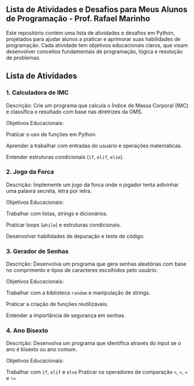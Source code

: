 ## Lista de Atividades e Desafios para Meus Alunos de Programação - Prof. Rafael Marinho

Este repositório contém uma lista de atividades e desafios em Python, projetados para ajudar alunos a praticar e aprimorar suas habilidades de programação. Cada atividade tem objetivos educacionais claros, que visam desenvolver conceitos fundamentais de programação, lógica e resolução de problemas.

## Lista de Atividades
### 1. Calculadora de IMC
Descrição: Crie um programa que calcula o Índice de Massa Corporal (IMC) e classifica o resultado com base nas diretrizes da OMS.

Objetivos Educacionais:

Praticar o uso de funções em Python.

Aprender a trabalhar com entradas do usuário e operações matemáticas.

Entender estruturas condicionais (``` if ```, ```elif```, ```else```).

### 2. Jogo da Forca
Descrição: Implemente um jogo da forca onde o jogador tenta adivinhar uma palavra secreta, letra por letra.

Objetivos Educacionais:

Trabalhar com listas, strings e dicionários.

Praticar loops (```while```) e estruturas condicionais.

Desenvolver habilidades de depuração e teste de código.

### 3. Gerador de Senhas
Descrição: Desenvolva um programa que gera senhas aleatórias com base no comprimento e tipos de caracteres escolhidos pelo usuário.

Objetivos Educacionais:

Trabalhar com a biblioteca ```random``` e manipulação de strings.

Praticar a criação de funções reutilizáveis.

Entender a importância de segurança em senhas.

### 4. Ano Bisexto
Descrição: Desenvolva um programa que identifica através do input se o ano é bisexto ou ano comum.

Objetivos Educacionais:

Trabalhar com ``ìf``, ``elif`` e ```else```
Praticar os operadores de comparação ```<```, ```>```, ```=``` e ```!=```
